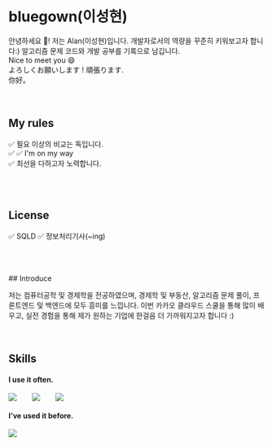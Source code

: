 # bluegown(이성현)

안녕하세요 👋! 저는 Alan(이성현)입니다. 개발자로서의 역량을 꾸준히 키워보고자 합니다:) 알고리즘 문제 코드와 개발 공부를 기록으로 남깁니다.
<br />
Nice to meet you 😄
<br />
よろしくお願いします ! 頑張ります.
<br />
你好。
<br />
<br />
<br />
## My rules

✅ 필요 이상의 비교는 독입니다.<br />✅
✅ I'm on my way<br />
✅ 최선을 다하고자 노력합니다.<br />
<br />
<br />
<br />
## License
✅ SQLD
✅ 정보처리기사(~ing)

<br />
<br />
<br />
## Introduce

저는 컴퓨터공학 및 경제학을 전공하였으며, 경제학 및 부동산, 알고리즘 문제 풀이, 프론트엔드 및 백엔드에 모두 흥미를 느낍니다. 이번 카카오 클라우드 스쿨을 통해 많이 배우고, 실전 경험을 통해 제가 원하는 기업에 한걸음 더 가까워지고자 합니다 :)
<br />
<br />
<br />
## Skills

#### I use it often.
<div style="display:flex;gap:30px;flex-wrap:wrap;">
  <img src="https://img.shields.io/badge/js-F7DF1E?style=for-the-badge&logo=javascript&logoColor=black">
  <img src="https://img.shields.io/badge/react-61DAFB?style=for-the-badge&logo=react&logoColor=black">
  <img src="https://img.shields.io/badge/Python-3776AB?style=for-the-badge&logo=Python&logoColor=black">
</div>

#### I've used it before.

<div style="display:flex;gap:30px;flex-wrap:wrap;">
  <img src="https://img.shields.io/badge/Spring-6DB33F.svg?&style=for-the-badge&logo=Spring&logoColor=white">
  
  
</div>
<br />
<br />
<br />